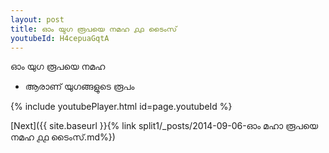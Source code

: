 ```yaml
---
layout: post
title: ഓം യുഗ രൂപയെ നമഹ ൧൧ ടൈംസ്
youtubeId: H4cepuaGqtA
---
```

 
 
 ഓം യുഗ രൂപയെ നമഹ 
 
 -  ആരാണ് യുഗങ്ങളുടെ രൂപം 
 
  
 
  
 
 
 
 
 
 


{% include youtubePlayer.html id=page.youtubeId %}
 
[Next]({{ site.baseurl }}{% link  split1/_posts/2014-09-06-ഓം മഹാ രൂപയെ നമഹ ൧൧ ടൈംസ്.md%})
 
